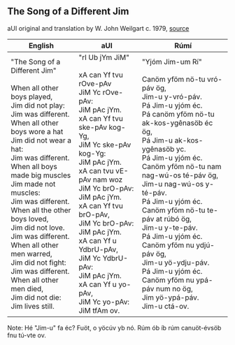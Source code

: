 ## The Song of a Different Jim

aUI original and translation by W. John Weilgart c. 1979, [source](https://auilanguage.org/the-song-of-a-different-jim/)

|English|aUI|Rúmí|
|-|-|-|
| "The Song of a Different Jim"<br><br>When all other boys played,<br>Jim did not play:<br>Jim was different.<br>When all other boys wore a hat<br>Jim did not wear a hat:<br>Jim was different.<br>When all boys made big muscles<br>Jim made not muscles:<br>Jim was different.<br>When all the other boys loved,<br>Jim did not love.<br>Jim was different.<br>When all other men warred,<br>Jim did not fight:<br>Jim was different.<br>When all other men died,<br>Jim did not die:<br>Jim lives still. | "rI Ub jYm JiM"<br><br>xA can Yf tvu rOve-pAv<br>JiM Yc rOve-pAv:<br>JiM pAc jYm.<br>xA can Yf tvu ske-pAv kog-Yg,<br>JiM Yc ske-pAv kog-Yg:<br>JiM pAc jYm.<br>xA can tvu vE-pAv nam woz<br>JiM Yc brO-pAv:<br>JiM pAc jYm.<br>xA can Yf tvu brO-pAv,<br>JiM Yc brO-pAv:<br>JiM pAc jYm.<br>xA can Yf u YdbrU-pAv,<br>JiM Yc YdbrU-pAv:<br>JiM pAc jYm.<br>xA can Yf u yo-pAv,<br>JiM Yc yo-pAv:<br>JiM tfAm ov. | "Yjóm Jim-um Rí"<br><br>Canöm yföm nö-tu vró-páv ög,<br>Jim-u y-vró-páv.<br>Pá Jim-u yjóm éc.<br>Pá canöm yföm nö-tu ak-kos-ygênasöb éc ög,<br>Pá Jim-u ak-kos-ygênasöb yc.<br>Pá Jim-u yjóm éc.<br>Canöm yföm nö-tu nam nag-wú-os té-páv ög,<br>Jim-u nag-wú-os y-té-páv.<br>Pá Jim-u yjóm éc.<br>Canöm yföm nö-tu te-páv at rúbó ög, <br>Jim-u y-te-páv. <br>Pá Jim-u yjóm éc. <br>Canöm yföm nu ydjú-páv ög,<br>Jim-u yö-ydju-páv.<br>Pá Jim-u yjóm éc.<br>Canöm yföm nu ypá-páv num no ög,<br>Jim yö-ypá-páv.<br>Jim-u ctá-ov. |

Note: Hé "Jim-u" fa éc? Fuöt, o yöcúv yb nó. Rúm ób íb rúm canuöt-évsöb fnu tú-vte ov.
